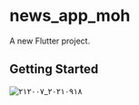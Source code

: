 # news_app_moh

A new Flutter project.

## Getting Started


![٢٠٢١٠٩١٨_٢١٢٠٠٧](https://github.com/user-attachments/assets/fef717ee-e6c0-4cad-ab56-740c44406b07)
